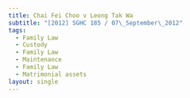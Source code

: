 ```yaml
---
title: Chai Fei Choo v Leong Tak Wa
subtitle: "[2012] SGHC 185 / 07\_September\_2012"
tags:
  - Family Law
  - Custody
  - Family Law
  - Maintenance
  - Family Law
  - Matrimonial assets
layout: single
---
```


